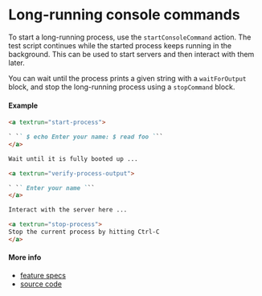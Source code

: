 # Long-running console commands

To start a long-running process, use the `startConsoleCommand` action.
The test script continues while the started process keeps running in the background.
This can be used to start servers and then interact with them later.

You can wait until the process prints a given string with a `waitForOutput` block,
and stop the long-running process using a `stopCommand` block.

#### Example

<a textrun="run-markdown-in-textrun">

```markdown
<a textrun="start-process">

` ​`` $ echo Enter your name: $ read foo `​``
</a>

Wait until it is fully booted up ...

<a textrun="verify-process-output">

` ​`` Enter your name `​``
</a>

Interact with the server here ...

<a textrun="stop-process">
Stop the current process by hitting Ctrl-C
</a>
```

</a>

#### More info

- [feature specs](../../features/actions/built-in/start-stop-process/basic.feature)
- [source code](../../src/actions/start-process.ts)
